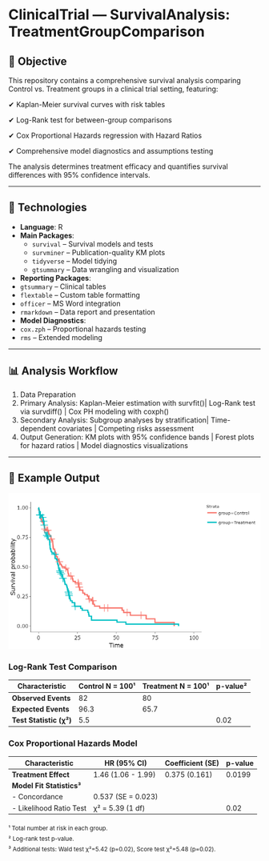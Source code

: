 # ClinicalTrial — SurvivalAnalysis: TreatmentGroupComparison

## 🎯 Objective

This repository contains a comprehensive survival analysis comparing Control vs. Treatment groups in a clinical trial setting, featuring:

✔ Kaplan-Meier survival curves with risk tables

✔ Log-Rank test for between-group comparisons

✔ Cox Proportional Hazards regression with Hazard Ratios

✔ Comprehensive model diagnostics and assumptions testing

The analysis determines treatment efficacy and quantifies survival differences with 95% confidence intervals.

---

## 🧰 Technologies

- **Language**: R  
- **Main Packages**:  
  - `survival` – Survival models and tests 
  - `survminer` – Publication-quality KM plots
  - `tidyverse` – Model tidying  
  - `gtsummary` – Data wrangling and visualization 
 - **Reporting Packages**:  
  - `gtsummary` – Clinical tables 
  - `flextable` – Custom table formatting
  - `officer` – MS Word integration
  - `rmarkdown` – Data report and presentation
  - **Model Diagnostics**:  
  - `cox.zph` – Proportional hazards testing
  - `rms` – Extended modeling

---

## 📊 Analysis Workflow

1. Data Preparation
2. Primary Analysis: Kaplan-Meier estimation with survfit()| Log-Rank test via survdiff() | Cox PH modeling with coxph()
3. Secondary Analysis: Subgroup analyses by stratification| Time-dependent covariates | Competing risks assessment
4. Output Generation: KM plots with 95% confidence bands | Forest plots for hazard ratios | Model diagnostics visualizations

---

## 📝 Example Output

![ClinicalTrialSurvivalAnalysisTreatmentGroupComparison](newplot.png)


### Log-Rank Test Comparison
| **Characteristic**       | **Control N = 100¹** | **Treatment N = 100¹** | **p-value²** |
|---------------------------|----------------------|------------------------|--------------|
| **Observed Events**       | 82                   | 80                     |              |
| **Expected Events**       | 96.3                 | 65.7                   |              |
| **Test Statistic (χ²)**   | 5.5                  |                        | 0.02         |

### Cox Proportional Hazards Model
| **Characteristic**       | **HR (95% CI)**      | **Coefficient (SE)**    | **p-value**  |
|---------------------------|----------------------|-------------------------|--------------|
| **Treatment Effect**      | 1.46 (1.06 - 1.99)   | 0.375 (0.161)           | 0.0199       |
| **Model Fit Statistics³** |                      |                         |              |
| - Concordance             | 0.537 (SE = 0.023)   |                         |              |
| - Likelihood Ratio Test   | χ² = 5.39 (1 df)     |                         | 0.02         |

<sub>¹ Total number at risk in each group.  
² Log-rank test p-value.  
³ Additional tests: Wald test χ²=5.42 (p=0.02), Score test χ²=5.48 (p=0.02).</sub>

